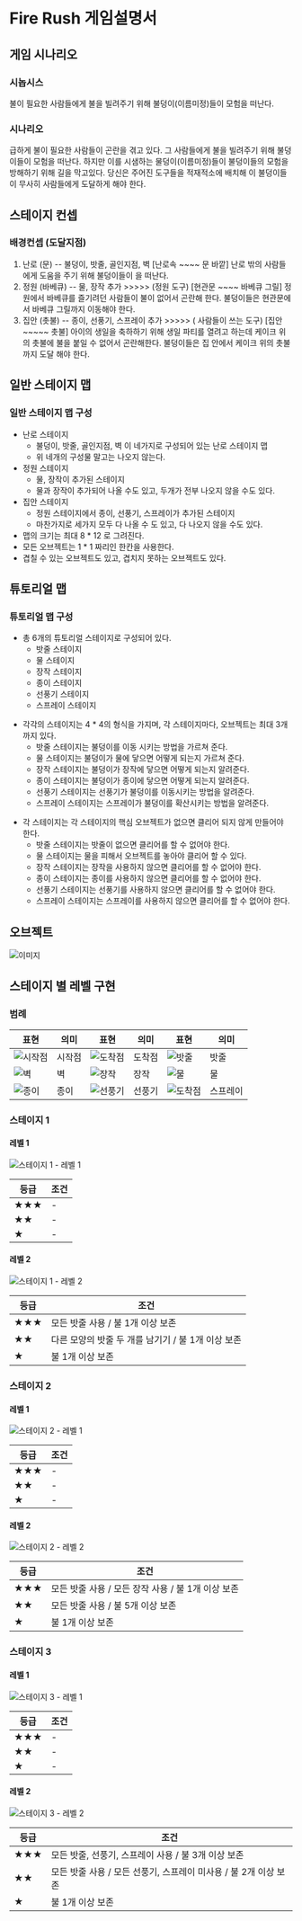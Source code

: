 # Fire Rush 게임설명서

## 게임 시나리오

### 시놉시스
불이 필요한 사람들에게 불을 빌려주기 위해 불덩이(이름미정)들이 모험을 떠난다.

### 시나리오
급하게 불이 필요한 사람들이 곤란을 겪고 있다. 그 사람들에게 불을 빌려주기 위해 불덩이들이 모험을 떠난다. 하지만 이를 시샘하는 물덩이(이름미정)들이 불덩이들의 모험을 방해하기 위해 길을 막고있다. 당신은 주어진 도구들을 적재적소에 배치해 이 불덩이들이 무사히 사람들에게 도달하게 해야 한다.

## 스테이지 컨셉

### 배경컨셉 (도달지점)
1. 난로 (문) -- 불덩이, 밧줄, 골인지점, 벽
[난로속 ~~~~ 문 바깥]
난로 밖의 사람들에게 도움을 주기 위해 불덩이들이 을 떠난다.
2. 정원 (바베큐) -- 물, 장작 추가 >>>>> (정원 도구)
[현관문 ~~~~ 바베큐 그릴]
정원에서 바베큐를 즐기려던 사람들이 불이 없어서 곤란해 한다. 불덩이들은 현관문에서 바베큐 그릴까지 이동해야 한다.
3. 집안 (촛불) -- 종이, 선풍기, 스프레이 추가 >>>>> ( 사람들이 쓰는 도구)
[집안 ~~~~~ 촛불]
아이의 생일을 축하하기 위해 생일 파티를 열려고 하는데 케이크 위의 촛불에 불을 붙일 수 없어서 곤란해한다. 불덩이들은 집 안에서 케이크 위의 촛불까지 도달 해야 한다.

## 일반 스테이지 맵

### 일반 스테이지 맵 구성
* 난로 스테이지
  * 불덩이, 밧줄, 골인지점, 벽 이 네가지로 구성되어 있는 난로 스테이지 맵
  * 위 네개의 구성물 말고는 나오지 않는다.
* 정원 스테이지
  * 물, 장작이 추가된 스테이지
  * 물과 장작이 추가되어 나올 수도 있고, 두개가 전부 나오지 않을 수도 있다.
* 집안 스테이지
  * 정원 스테이지에서 종이, 선풍기, 스프레이가 추가된 스테이지
  * 마찬가지로 세가지 모두 다 나올 수 도 있고, 다 나오지 않을 수도 있다.
* 맵의 크기는 최대 8 * 12 로 그려진다.
* 모든 오브젝트는 1 * 1 짜리인 한칸을 사용한다.
* 겹칠 수 있는 오브젝트도 있고, 겹치지 못하는 오브젝트도 있다.

## 튜토리얼  맵

### 튜토리얼 맵 구성
- 총 6개의 튜토리얼 스테이지로 구성되어 있다.
  - 밧줄 스테이지
  - 물 스테이지
  - 장작 스테이지
  - 종이 스테이지
  - 선풍기 스테이지
  - 스프레이 스테이지

* 각각의 스테이지는 4 * 4의 형식을 가지며, 각 스테이지마다, 오브젝트는 최대 3개 까지 있다.
  * 밧줄 스테이지는 불덩이를 이동 시키는 방법을 가르쳐 준다.
  * 물 스테이지는 불덩이가 물에 닿으면 어떻게 되는지 가르쳐 준다.
  * 장작 스테이지는 불덩이가 장작에 닿으면 어떻게 되는지 알려준다.
  * 종이 스테이지는 불덩이가 종이에 닿으면 어떻게 되는지 알려준다.
  * 선풍기 스테이지는 선풍기가 불덩이를 이동시키는 방법을 알려준다.
  * 스프레이 스테이지는 스프레이가 불덩이를 확산시키는 방법을 알려준다.

- 각 스테이지는 각 스테이지의 핵심 오브젝트가 없으면 클리어 되지 않게 만들어야 한다.
  * 밧줄 스테이지는 밧줄이 없으면 클리어를 할 수 없어야 한다.
  * 물 스테이지는 물을 피해서 오브젝트를 놓아야 클리어 할 수 있다.
  * 장작 스테이지는 장작을 사용하지 않으면 클리어를 할 수 없어야 한다.
  * 종이 스테이지는 종이를 사용하지 않으면 클리어를 할 수 없어야 한다.
  * 선풍기 스테이지는 선풍기를 사용하지 않으면 클리어를 할 수 없어야 한다.
  * 스프레이 스테이지는 스프레이를 사용하지 않으면 클리어를 할 수 없어야 한다.

## 오브젝트
  ![이미지](./Fire_Rush_Image/object.png)

## 스테이지 별 레벨 구현
### 범례

표현 | 의미 | 표현 | 의미 | 표현 | 의미
-- | -- | -- | -- | -- | --
![시작점](./Fire_Rush_Image/legend/startpoint.png) | 시작점 | ![도착점](./Fire_Rush_Image/legend/endpoint.png) | 도착점 | ![밧줄](./Fire_Rush_Image/legend/rope.png) | 밧줄
![벽](./Fire_Rush_Image/legend/wall.png) | 벽 | ![장작](./Fire_Rush_Image/legend/firewood.png) | 장작 | ![물](./Fire_Rush_Image/legend/water.png) | 물
![종이](./Fire_Rush_Image/legend/paper.png) | 종이 | ![선풍기](./Fire_Rush_Image/legend/fan.png) | 선풍기 | ![도착점](./Fire_Rush_Image/legend/spray.png) | 스프레이

### 스테이지 1
#### 레벨 1
![스테이지 1 - 레벨 1](./Fire_Rush_Image/S1L1.png)

등급 | 조건
-- | --
★★★ | -
★★ | -
★ | -

#### 레벨 2
![스테이지 1 - 레벨 2](./Fire_Rush_Image/S1L2.png)

등급 | 조건
-- | --
★★★ | 모든 밧줄 사용 / 불 1개 이상 보존
★★ | 다른 모양의 밧줄 두 개를 남기기 / 불 1개 이상 보존
★ | 불 1개 이상 보존

### 스테이지 2
#### 레벨 1
![스테이지 2 - 레벨 1](./Fire_Rush_Image/S2L1.png)

등급 | 조건
-- | --
★★★ | -
★★ | -
★ | -

#### 레벨 2
![스테이지 2 - 레벨 2](./Fire_Rush_Image/S2L2.png)

등급 | 조건
-- | --
★★★ | 모든 밧줄 사용 / 모든 장작 사용 / 불 1개 이상 보존
★★ | 모든 밧줄 사용 / 불 5개 이상 보존
★ | 불 1개 이상 보존

### 스테이지 3
#### 레벨 1
![스테이지 3 - 레벨 1](./Fire_Rush_Image/S3L1.png)

등급 | 조건
-- | --
★★★ | -
★★ | -
★ | -

#### 레벨 2
![스테이지 3 - 레벨 2](./Fire_Rush_Image/S3L2.png)

등급 | 조건
-- | --
★★★ | 모든 밧줄, 선풍기, 스프레이 사용 / 불 3개 이상 보존
★★ | 모든 밧줄 사용 / 모든 선풍기, 스프레이 미사용 / 불 2개 이상 보존
★ | 불 1개 이상 보존
